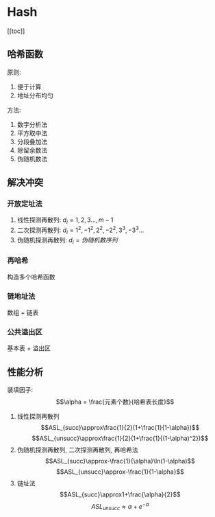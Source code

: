 # Hash

[[toc]]

## 哈希函数

原则:

1. 便于计算
2. 地址分布均匀

方法:

1. 数字分析法
2. 平方取中法
3. 分段叠加法
4. 除留余数法
5. 伪随机数法

## 解决冲突

### 开放定址法

1. 线性探测再散列: $d_i=1, 2, 3..., m-1$
2. 二次探测再散列: $d_i=1^2, -1^2, 2^2, -2^2, 3^3, -3^3 ...$
3. 伪随机探测再散列: $d_i=伪随机数序列$

### 再哈希

构造多个哈希函数

### 链地址法

数组 + 链表

### 公共溢出区

基本表 + 溢出区

## 性能分析

装填因子:
$$\alpha = \frac{元素个数}{哈希表长度}$$

1. 线性探测再散列
   $$ASL_{succ}\approx\frac{1}{2}(1+\frac{1}{1-\alpha})$$
   $$ASL_{unsucc}\approx\frac{1}{2}(1+\frac{1}{(1-\alpha)^2})$$
2. 伪随机探测再散列, 二次探测再散列, 再哈希法
   $$ASL_{succ}\approx-\frac{1}{\alpha}\ln(1-\alpha)$$
   $$ASL_{unsucc}\approx-\frac{1}{1-\alpha}$$
3. 链址法
   $$ASL_{succ}\approx1+\frac{\alpha}{2}$$
   $$ASL_{unsucc}\approx\alpha+e^{-\alpha}$$
